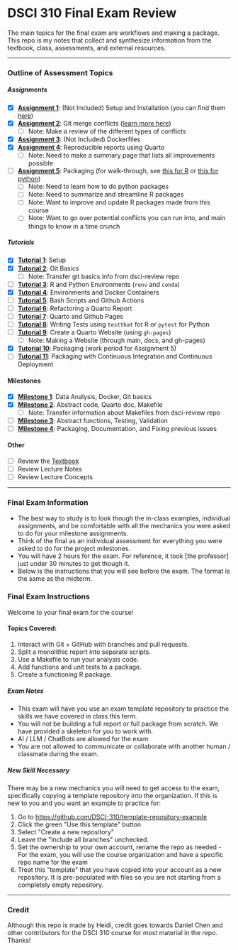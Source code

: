 # DSCI 310 Final Exam Review

The main topics for the final exam are workflows and making a package. 
This repo is my notes that collect and synthesize information from the textbook, class, assessments, and external resources.

---

### Outline of Assessment Topics

##### Assignments
- [X] [**Assignment 1**](https://ubc-dsci.github.io/dsci-310-student/individual_assignment/ia1.html): (Not Included) Setup and Installation (you can find them [here](https://ubc-dsci.github.io/dsci-310-student/computer-setup.html))
- [X] [**Assignment 2**](https://ubc-dsci.github.io/dsci-310-student/individual_assignment/ia2.html): Git merge conflicts ([learn more here](https://www.atlassian.com/git/tutorials/using-branches/merge-conflicts))
    - [ ] Note: Make a review of the different types of conflicts
- [X] [**Assignment 3**](https://ubc-dsci.github.io/dsci-310-student/individual_assignment/ia3.html): (Not Included) Dockerfiles
- [X] [**Assignment 4**](https://ubc-dsci.github.io/dsci-310-student/individual_assignment/ia4.html): Reproducible reports using Quarto
    - [ ] Note: Need to make a summary page that lists all improvements possible
- [ ] [**Assignment 5**](https://ubc-dsci.github.io/dsci-310-student/individual_assignment/ia5.html): Packaging (for walk-through, see [this for R](https://r-pkgs.org/whole-game.html) or [this for python](https://py-pkgs.org/03-how-to-package-a-python))
    - [ ] Note: Need to learn how to do python packages
    - [ ] Note: Need to summarize and streamline R packages
    - [ ] Note: Want to improve and update R packages made from this course
    - [ ] Note: Want to go over potential conflicts you can run into, and main things to know in a time crunch

##### Tutorials
- [X] [**Tutorial 1**](https://ubc-dsci.github.io/dsci-310-student/tutorials/t1.html): Setup
- [X] [**Tutorial 2**](https://ubc-dsci.github.io/dsci-310-student/tutorials/t2.html): Git Basics
    - [ ] Note: Transfer git basics info from dsci-review repo
- [ ] [**Tutorial 3**](https://ubc-dsci.github.io/dsci-310-student/tutorials/t3.html): R and Python Environments (`renv` and `conda`)
- [X] [**Tutorial 4**](https://ubc-dsci.github.io/dsci-310-student/tutorials/t4.html): Environments and Docker Containers
- [ ] [**Tutorial 5**](https://ubc-dsci.github.io/dsci-310-student/tutorials/t5.html): Bash Scripts and Github Actions
- [ ] [**Tutorial 6**](https://ubc-dsci.github.io/dsci-310-student/tutorials/t6.html): Refactoring a Quarto Report
- [ ] [**Tutorial 7**](https://ubc-dsci.github.io/dsci-310-student/tutorials/t7.html): Quarto and Github Pages
- [ ] [**Tutorial 8**](https://ubc-dsci.github.io/dsci-310-student/tutorials/t8.html): Writing Tests using `testthat` for R or `pytest` for Python
- [ ] [**Tutorial 9**](https://ubc-dsci.github.io/dsci-310-student/tutorials/t9.html): Create a Quarto Website (using `gh-pages`)
    - [ ] Note: Making a Website (through main, docs, and gh-pages)
- [X] [**Tutorial 10**](https://ubc-dsci.github.io/dsci-310-student/tutorials/t10.html): Packaging (work period for Assignment 5)
- [ ] [**Tutorial 11**](https://ubc-dsci.github.io/dsci-310-student/tutorials/t11.html): Packaging with Continuous Integration and Continuous Deployment

#### Milestones
- [X] [**Milestone 1**](https://ubc-dsci.github.io/dsci-310-student/project/m1.html): Data Analysis, Docker, Git basics
- [X] [**Milestone 2**](https://ubc-dsci.github.io/dsci-310-student/project/m2.html): Abstract code, Quarto doc, Makefile
    - [ ] Note: Transfer information about Makefiles from dsci-review repo
- [ ] [**Milestone 3**](https://ubc-dsci.github.io/dsci-310-student/project/m3.html): Abstract functions, Testing, Validation
- [ ] [**Milestone 4**](https://ubc-dsci.github.io/dsci-310-student/project/m4.html): Packaging, Documentation, and Fixing previous issues

#### Other

- [ ] Review the [Textbook](https://ubc-dsci.github.io/reproducible-and-trustworthy-workflows-for-data-science/)
- [ ] Review Lecture Notes
- [ ] Review Lecture Concepts

---

### Final Exam Information

* The best way to study is to look though the in-class examples, individual assignments, and be comfortable with all the mechanics you were asked to do for your milestone assignments.
* Think of the final as an individual assessment for everything you were asked to do for the project milestones.
* You will have 2 hours for the exam. For reference, it took [the professor] just under 30 minutes to get though it.
* Below is the instructions that you will see before the exam. The format is the same as the midterm.

### Final Exam Instructions

Welcome to your final exam for the course!

#### Topics Covered:
1. Interact with Git + GitHub with branches and pull requests.
2. Split a monolithic report into separate scripts.
3. Use a Makefile to run your analysis code.
4. Add functions and unit tests to a package.
5. Create a functioning R package.

##### Exam Notes
* This exam will have you use an exam template repository to practice the skills we have covered in class this term.
* You will not be building a full report or full package from scratch. We have provided a skeleton for you to work with.
* AI / LLM / ChatBots are allowed for the exam
* You are not allowed to communicate or collaborate with another human / classmate during the exam.

##### New Skill Necessary
There may be a new mechanics you will need to get access to the exam, specifically copying a template repository into the organization. If this is new to you and you want an example to practice for:

1. Go to <https://github.com/DSCI-310/template-repository-example>
2. Click the green "Use this template" button
3. Select "Create a new repository"
4. Leave the "Include all branches" unchecked.
5. Set the ownership to your own account, rename the repo as needed - For the exam, you will use the course organization and have a specific repo name for the exam
6. Treat this "template" that you have copied into your account as a new repository. It is pre-populated with files so you are not starting from a completely empty repository.

---

### Credit
Although this repo is made by Heidi, credit goes towards Daniel Chen and other contributors for the DSCI 310 course for most material in the repo.
Thanks!
